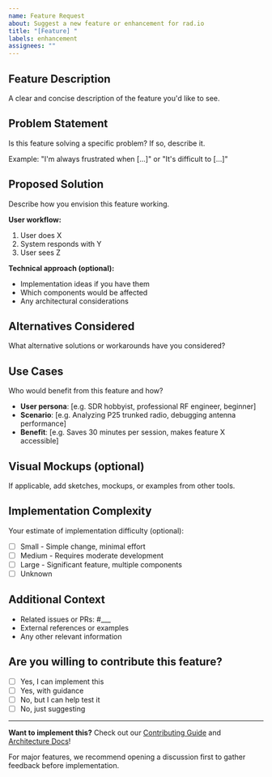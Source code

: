 ```yaml
---
name: Feature Request
about: Suggest a new feature or enhancement for rad.io
title: "[Feature] "
labels: enhancement
assignees: ""
---
```


## Feature Description

A clear and concise description of the feature you'd like to see.

## Problem Statement

Is this feature solving a specific problem? If so, describe it.

Example: "I'm always frustrated when [...]" or "It's difficult to [...]"

## Proposed Solution

Describe how you envision this feature working.

**User workflow:**

1. User does X
2. System responds with Y
3. User sees Z

**Technical approach (optional):**

- Implementation ideas if you have them
- Which components would be affected
- Any architectural considerations

## Alternatives Considered

What alternative solutions or workarounds have you considered?

## Use Cases

Who would benefit from this feature and how?

- **User persona**: [e.g. SDR hobbyist, professional RF engineer, beginner]
- **Scenario**: [e.g. Analyzing P25 trunked radio, debugging antenna performance]
- **Benefit**: [e.g. Saves 30 minutes per session, makes feature X accessible]

## Visual Mockups (optional)

If applicable, add sketches, mockups, or examples from other tools.

## Implementation Complexity

Your estimate of implementation difficulty (optional):

- [ ] Small - Simple change, minimal effort
- [ ] Medium - Requires moderate development
- [ ] Large - Significant feature, multiple components
- [ ] Unknown

## Additional Context

- Related issues or PRs: #\_\_\_
- External references or examples
- Any other relevant information

## Are you willing to contribute this feature?

- [ ] Yes, I can implement this
- [ ] Yes, with guidance
- [ ] No, but I can help test it
- [ ] No, just suggesting

---

**Want to implement this?** Check out our [Contributing Guide](../../CONTRIBUTING.md) and [Architecture Docs](../../ARCHITECTURE.md)!

For major features, we recommend opening a discussion first to gather feedback before implementation.
